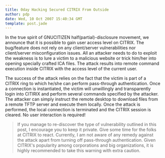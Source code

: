 ```yaml
---
title: 0day Hacking Secured CITRIX From Outside
author: pdp
date: Wed, 10 Oct 2007 15:40:34 GMT
template: post.jade
---
```


In the true spirit of GNUCITIZEN half(partial)-disclosure movement, we announce that it is possible to gain user access level on CITRIX. The bug/feature does not rely on any client/server vulnerabilities nor client/server misconfiguration issues. All an attacker needs to do to exploit the weakness is to lure a victim to a malicious website or trick him/her into opening specially crafted ICA files. The attack results into remote command execution inside CITRIX with the access level of the current user.

The success of the attack relies on the fact that the victim is part of a CITRIX ring to which he/she can perform pass-through authentication. Once a connection is instantiated, the victim will unwillingly and transparently login into CITIRIX and perform several commands specified by the attacker. The attacker can simply instruct the remote desktop to download files from a remote TFTP server and execute them locally. Once the attack is performed, the local connection is terminated and the CITRIX session is cleared. No user interaction is required!

> If you manage to re-discover the type of vulnerability outlined in this post, I encourage you to keep it private. Give some time for the folks at CITRIX to react. Currently, I am not aware of any remedy against the attack apart from turning off pass-through authentication. Given CITRIX's popularity among corporations and big organizations, it is highly recommended to take this warning with extra caution.
